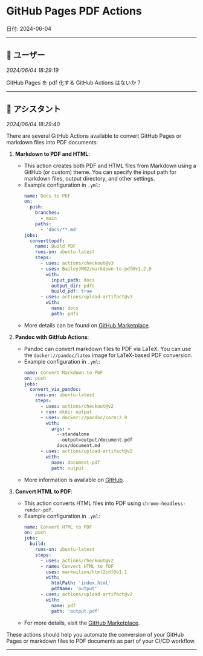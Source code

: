 # GitHub Pages PDF Actions

日付: 2024-06-04

---

## 👤 ユーザー
*2024/06/04 18:29:19*

GitHub Pages を pdf 化する GitHub Actions はないか？

---

## 🤖 アシスタント
*2024/06/04 18:29:40*

There are several GitHub Actions available to convert GitHub Pages or markdown files into PDF documents:

1. **Markdown to PDF and HTML**:
   - This action creates both PDF and HTML files from Markdown using a GitHub (or custom) theme. You can specify the input path for markdown files, output directory, and other settings.
   - Example configuration in `.yml`:
     ```yaml
     name: Docs to PDF
     on:
       push:
         branches:
           - main
         paths:
           - 'docs/**.md'
     jobs:
       converttopdf:
         name: Build PDF
         runs-on: ubuntu-latest
         steps:
           - uses: actions/checkout@v3
           - uses: BaileyJM02/markdown-to-pdf@v1.2.0
             with:
               input_path: docs
               output_dir: pdfs
               build_pdf: true
           - uses: actions/upload-artifact@v3
             with:
               name: docs
               path: pdfs
     ```
   - More details can be found on [GitHub Marketplace](https://github.com/marketplace/actions/markdown-to-pdf-and-html).

2. **Pandoc with GitHub Actions**:
   - Pandoc can convert markdown files to PDF via LaTeX. You can use the `docker://pandoc/latex` image for LaTeX-based PDF conversion.
   - Example configuration in `.yml`:
     ```yaml
     name: Convert Markdown to PDF
     on: push
     jobs:
       convert_via_pandoc:
         runs-on: ubuntu-latest
         steps:
           - uses: actions/checkout@v2
           - run: mkdir output
           - uses: docker://pandoc/core:2.9
             with:
               args: >
                 --standalone
                 --output=output/document.pdf
                 docs/document.md
           - uses: actions/upload-artifact@v2
             with:
               name: document-pdf
               path: output
     ```
   - More information is available on [GitHub](https://github.com/pandoc/pandoc-action-example).

3. **Convert HTML to PDF**:
   - This action converts HTML files into PDF using `chrome-headless-render-pdf`.
   - Example configuration in `.yml`:
     ```yaml
     name: Convert HTML to PDF
     on: push
     jobs:
       build:
         runs-on: ubuntu-latest
         steps:
           - uses: actions/checkout@v2
           - name: Convert HTML to PDF
             uses: markwilson/html2pdf@v1.1
             with:
               htmlPath: 'index.html'
               pdfName: 'output'
           - uses: actions/upload-artifact@v2
             with:
               name: pdf
               path: 'output.pdf'
     ```
   - For more details, visit the [GitHub Marketplace](https://github.com/marketplace/actions/convert-html-to-pdf).

These actions should help you automate the conversion of your GitHub Pages or markdown files to PDF documents as part of your CI/CD workflow.

---
